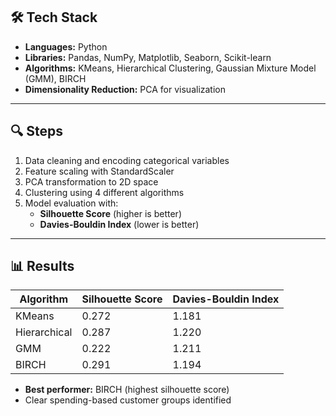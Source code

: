 

## 🛠️ Tech Stack
- **Languages:** Python  
- **Libraries:** Pandas, NumPy, Matplotlib, Seaborn, Scikit-learn  
- **Algorithms:** KMeans, Hierarchical Clustering, Gaussian Mixture Model (GMM), BIRCH  
- **Dimensionality Reduction:** PCA for visualization

---

## 🔍 Steps
1. Data cleaning and encoding categorical variables  
2. Feature scaling with StandardScaler  
3. PCA transformation to 2D space  
4. Clustering using 4 different algorithms  
5. Model evaluation with:
   - **Silhouette Score** (higher is better)  
   - **Davies-Bouldin Index** (lower is better)  

---

## 📊 Results
| Algorithm       | Silhouette Score | Davies-Bouldin Index |
|-----------------|------------------|----------------------|
| KMeans          | 0.272            | 1.181                |
| Hierarchical    | 0.287            | 1.220                |
| GMM             | 0.222            | 1.211                |
| BIRCH           | 0.291            | 1.194                |

- **Best performer:** BIRCH (highest silhouette score)
- Clear spending-based customer groups identified

